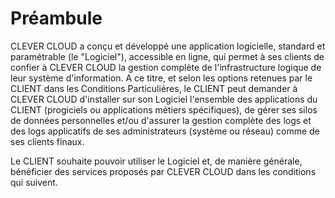 # Préambule

CLEVER CLOUD a conçu et développé une application logicielle, standard et paramétrable (le "Logiciel"), accessible en ligne, qui permet à ses clients de confier à CLEVER CLOUD la gestion complète de l'infrastructure logique de leur système d'information. A ce titre, et selon les options retenues par le CLIENT dans les Conditions Particulières, le CLIENT peut demander à CLEVER CLOUD d'installer sur son Logiciel l'ensemble des applications du CLIENT (progiciels ou applications métiers spécifiques), de gérer ses silos de données personnelles et/ou d'assurer la gestion complète des logs et des logs applicatifs de ses administrateurs (système ou réseau) comme de ses clients finaux.

Le CLIENT souhaite pouvoir utiliser le Logiciel et, de manière générale, bénéficier des services proposés par CLEVER CLOUD dans les conditions qui suivent.
